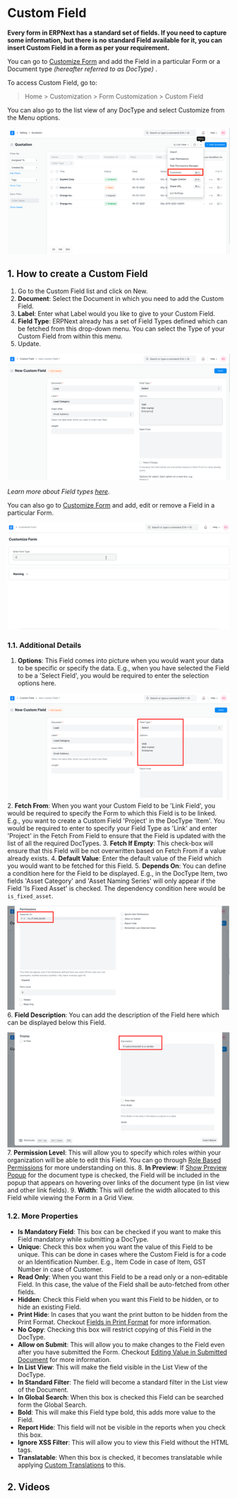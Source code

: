 
# Custom Field



**Every form in ERPNext has a standard set of fields. If you need to capture some information, but there is no standard Field available for it, you can insert Custom Field in a form as per your requirement.**


You can go to [Customize Form](/docs/en/customize-erpnext/customize-form) and add the Field in a particular Form or a Document type *(hereafter referred to as DocType)* .


To access Custom Field, go to:


> Home > Customization > Form Customization > Custom Field


You can also go to the list view of any DocType and select Customize from the Menu options.


![Customize Option in List View](/files/customize-option-in-list-view.png)


## 1. How to create a Custom Field


1. Go to the Custom Field list and click on New.
2. **Document**: Select the Document in which you need to add the Custom Field.
3. **Label**: Enter what Label would you like to give to your Custom Field.
4. **Field Type**: ERPNext already has a set of Field Types defined which can be fetched from this drop-down menu. You can select the Type of your Custom Field from within this menu.
5. Update.


![New Custom Field](/files/new-custom-field.png)


*Learn more about Field types [here](/docs/en/customize-erpnext/articles/field-types.html).*


You can also go to [Customize Form](/docs/en/customize-erpnext/customize-form) and add, edit or remove a Field in a particular Form.


![Add Custom Field From Customize Form](/files/customize-erpnext-custom-field-from-customize-form.gif)


### 1.1. Additional Details


1. **Options**: This Field comes into picture when you would want your data to be specific or specify the data. E.g., when you have selected the Field to be a 'Select Field', you would be required to enter the selection options here.


![Custom Field with Fieldtype as Select](/files/custom-field-with-select-fieldtype.png)
2. **Fetch From**: When you want your Custom Field to be 'Link Field', you would be required to specify the Form to which this Field is to be linked. E.g., you want to create a Custom Field 'Project' in the DocType 'Item'. You would be required to enter to specify your Field Type as 'Link' and enter 'Project' in the Fetch From Field to ensure that the Field is updated with the list of all the required DocTypes.
3. **Fetch If Empty**: This check-box will ensure that this Field will be not overwritten based on Fetch From if a value already exists.
4. **Default Value**: Enter the default value of the Field which you would want to be fetched for this Field.
5. **Depends On**: You can define a condition here for the Field to be displayed. E.g., in the DocType Item, two fields 'Asset Category' and 'Asset Naming Series' will only appear if the Field 'Is Fixed Asset' is checked. The dependency condition here would be `is_fixed_asset`.


![Depends On Option](/files/custom-field-dpends-on.png)
6. **Field Description**: You can add the description of the Field here which can be displayed below this Field.


![Custom Field Description](/files/custom-field-description.png)
7. **Permission Level**: This will allow you to specify which roles within your organization will be able to edit this Field. You can go through [Role Based Permissions](/docs/en/setting-up/users-and-permissions/role-based-permissions) for more understanding on this.
8. **In Preview**: If [Show Preview Popup](/docs/en/customize-erpnext/customize-form#13-more-properties) for the document type is checked, the Field will be included in the popup that appears on hovering over links of the document type (in list view and other link fields).
9. **Width**: This will define the width allocated to this Field while viewing the Form in a Grid View.


### 1.2. More Properties


* **Is Mandatory Field**: This box can be checked if you want to make this Field mandatory while submitting a DocType.
* **Unique**: Check this box when you want the value of this Field to be unique. This can be done in cases where the Custom Field is for a code or an Identification Number. E.g., Item Code in case of Item, GST Number in case of Customer.
* **Read Only**: When you want this Field to be a read only or a non-editable Field. In this case, the value of the Field shall be auto-fetched from other fields.
* **Hidden**: Check this Field when you want this Field to be hidden, or to hide an existing Field.
* **Print Hide**: In cases that you want the print button to be hidden from the Print Format. Checkout [Fields in Print Format](/docs/en/customize-erpnext/articles/making-fields-visible-in-print-format) for more information.
* **No Copy**: Checking this box will restrict copying of this Field in the DocType.
* **Allow on Submit**: This will allow you to make changes to the Field even after you have submitted the Form. Checkout [Editing Value in Submitted Document](/docs/en/customize-erpnext/articles/allow-fields-to-be-changed-after-submission) for more information.
* **In List View**: This will make the field visible in the List View of the DocType.
* **In Standard Filter**: The field will become a standard filter in the List view of the Document.
* **In Global Search**: When this box is checked this Field can be searched form the Global Search.
* **Bold**: This will make this Field type bold, this adds more value to the Field.
* **Report Hide**: This field will not be visible in the reports when you check this box.
* **Ignore XSS Filter**: This will allow you to view this Field without the HTML tags.
* **Translatable**: When this box is checked, it becomes translatable while applying [Custom Translations](/docs/en/setting-up/print/custom-translations) to this.


## 2. Videos







